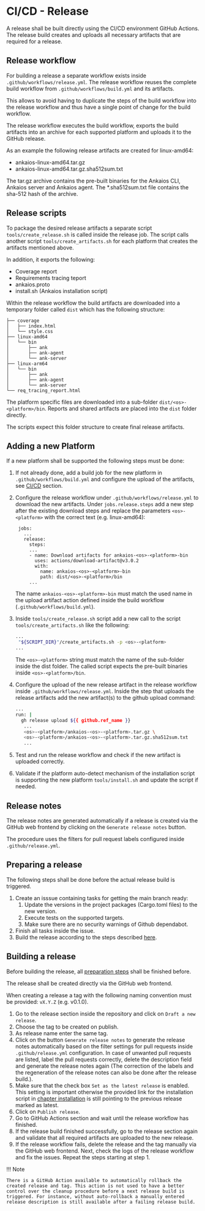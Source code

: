 # CI/CD - Release

A release shall be built directly using the CI/CD environment GitHub Actions.
The release build creates and uploads all necessary artifacts that are required for a release.

## Release workflow

For building a release a separate workflow exists inside `.github/workflows/release.yml`.
The release workflow reuses the complete build workflow from `.github/workflows/build.yml` and its artifacts.

This allows to avoid having to duplicate the steps of the build workflow into the release workflow
and thus have a single point of change for the build workflow.

The release workflow executes the build workflow, exports the build artifacts into an archive for each supported platform and uploads it to the GitHub release.

As an example the following release artifacts are created for linux-amd64:

- ankaios-linux-amd64.tar.gz
- ankaios-linux-amd64.tar.gz.sha512sum.txt

The tar.gz archive contains the pre-built binaries for the Ankaios CLI, Ankaios server and Ankaios agent.
The *.sha512sum.txt file contains the sha-512 hash of the archive.

## Release scripts

To package the desired release artifacts a separate script `tools/create_release.sh` is called inside the release job.
The script calls another script `tools/create_artifacts.sh` for each platform that creates the artifacts mentioned above.

In addition, it exports the following:

- Coverage report
- Requirements tracing teport
- ankaios.proto
- install.sh (Ankaios installation script)

Within the release workflow the build artifacts are downloaded into a temporary folder called `dist`
which has the following structure:

```tree
├── coverage
│   ├── index.html
│   └── style.css
├── linux-amd64
│   └── bin
│       ├── ank
│       ├── ank-agent
│       └── ank-server
├── linux-arm64
│   └── bin
│       ├── ank
│       ├── ank-agent
│       └── ank-server
└── req_tracing_report.html
```

The platform specific files are downloaded into a sub-folder `dist/<os>-<platform>/bin`.
Reports and shared artifacts are placed into the `dist` folder directly.

The scripts expect this folder structure to create final release artifacts.

## Adding a new Platform

If a new platform shall be supported the following steps must be done:

1. If not already done, add a build job for the new platform in `.github/workflows/build.yml` and configure the upload of the artifacts, see [CI/CD](ci-cd.md) section.
2. Configure the release workflow under `.github/workflows/release.yml` to download the new artifacts.
   Under `jobs.release.steps` add a new step after the existing download steps and replace the parameters `<os>-<platform>` with the correct text (e.g. linux-amd64):

   ```tree
    jobs:
      ...
      release:
        steps:
        ...
        - name: Download artifacts for ankaios-<os>-<platform>-bin
          uses: actions/download-artifact@v3.0.2
          with:
            name: ankaios-<os>-<platform>-bin
            path: dist/<os>-<platform>/bin
        ...
   ```

   The name `ankaios-<os>-<platform>-bin` must match the used name in the upload artifact action defined inside the build workflow (`.github/workflows/build.yml`).
3. Inside `tools/create_release.sh` script add a new call to the script `tools/create_artifacts.sh` like the following:

   ```bash
   ...
    "${SCRIPT_DIR}"/create_artifacts.sh -p <os>-<platform>
   ...
   ```

   The `<os>-<platform>` string must match the name of the sub-folder inside the dist folder. The called script expects the pre-built binaries inside `<os>-<platform>/bin`.

4. Configure the upload of the new release artifact in the release workflow inside `.github/workflows/release.yml`.
   Inside the step that uploads the release artifacts add the new artifact(s) to the github upload command:

   ```bash
   ...
   run: |
     gh release upload ${{ github.ref_name }}
      ...
      <os>-<platform>/ankaios-<os>-<platform>.tar.gz \
      <os>-<platform>/ankaios-<os>-<platform>.tar.gz.sha512sum.txt
      ...
   ```

5. Test and run the release workflow and check if the new artifact is uploaded correctly.
6. Validate if the platform auto-detect mechanism of the installation script is supporting the new platform `tools/install.sh` and update the script if needed.

## Release notes

The release notes are generated automatically if a release is created via the GitHub web frontend by clicking on the `Generate release notes` button.

The procedure uses the filters for pull request labels configured inside `.github/release.yml`.

## Preparing a release

The following steps shall be done before the actual release build is triggered.

1. Create an isssue containing tasks for getting the main branch ready:
    1. Update the versions in the project packages (Cargo.toml files) to the new version.
    2. Execute tests on the supported targets.
    3. Make sure there are no security warnings of Github dependabot.
2. Finish all tasks inside the issue.
3. Build the release according to the steps described [here](#building-a-release).

## Building a release

Before building the release, all [preparation steps](#preparing-a-release) shall be finished before.

The release shall be created directly via the GitHub web frontend.

When creating a release a tag with the following naming convention must be provided: `vX.Y.Z` (e.g. v0.1.0).

1. Go to the release section inside the repository and click on `Draft a new release`.
2. Choose the tag to be created on publish.
3. As release name enter the same tag.
4. Click on the button `Generate release notes` to generate the release notes automatically based on the filter settings for pull requests inside `.github/release.yml` configuration. In case of unwanted pull requests are listed, label the pull requests correctly, delete the description field and generate the release notes again (The correction of the labels and the regeneration of the release notes can also be done after the release build.).
5. Make sure that the check box `Set as the latest release` is enabled. This setting is important otherwise the provided link for the installation script in [chapter installation](../usage/installation.md) is still pointing to the previous release marked as latest.
6. Click on `Publish release`.
7. Go to GitHub Actions section and wait until the release workflow has finished.
8. If the release build finished successfully, go to the release section again and validate that all required artifacts are uploaded to the new release.
9. If the release workflow fails, delete the release and the tag manually via the GitHub web frontend. Next, check the logs of the release workflow and fix the issues. Repeat the steps starting at step 1.

!!! Note

    There is a GitHub Action available to automatically rollback the created release and tag. This action is not used to have a better control over the cleanup procedure before a next release build is triggered. For instance, without auto-rollback a manually entered release description is still available after a failing release build.
